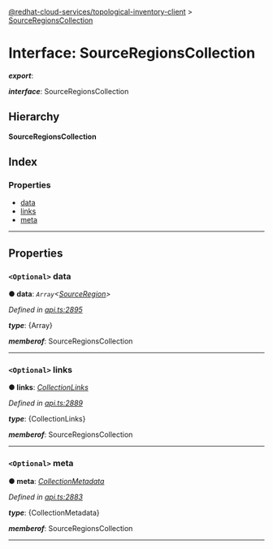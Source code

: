 [@redhat-cloud-services/topological-inventory-client](../README.md) > [SourceRegionsCollection](../interfaces/sourceregionscollection.md)

# Interface: SourceRegionsCollection

*__export__*: 

*__interface__*: SourceRegionsCollection

## Hierarchy

**SourceRegionsCollection**

## Index

### Properties

* [data](sourceregionscollection.md#data)
* [links](sourceregionscollection.md#links)
* [meta](sourceregionscollection.md#meta)

---

## Properties

<a id="data"></a>

### `<Optional>` data

**● data**: *`Array`<[SourceRegion](sourceregion.md)>*

*Defined in [api.ts:2895](https://github.com/RedHatInsights/javascript-clients/blob/master/packages/topological-inventory/api.ts#L2895)*

*__type__*: {Array}

*__memberof__*: SourceRegionsCollection

___
<a id="links"></a>

### `<Optional>` links

**● links**: *[CollectionLinks](collectionlinks.md)*

*Defined in [api.ts:2889](https://github.com/RedHatInsights/javascript-clients/blob/master/packages/topological-inventory/api.ts#L2889)*

*__type__*: {CollectionLinks}

*__memberof__*: SourceRegionsCollection

___
<a id="meta"></a>

### `<Optional>` meta

**● meta**: *[CollectionMetadata](collectionmetadata.md)*

*Defined in [api.ts:2883](https://github.com/RedHatInsights/javascript-clients/blob/master/packages/topological-inventory/api.ts#L2883)*

*__type__*: {CollectionMetadata}

*__memberof__*: SourceRegionsCollection

___

